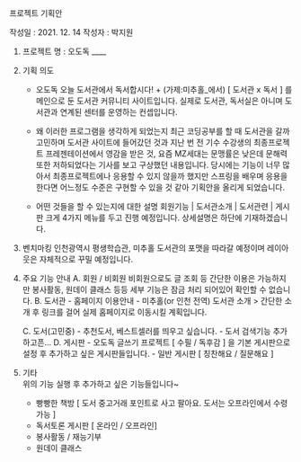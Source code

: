 프로젝트 기획안

작성일 : 2021. 12. 14
작성자 : 박지원
1.	프로젝트 명 : 오도독 ____

2.	기획 의도 
    - 오도독 오늘 도서관에서 독서합시다! + (가제:미추홀_에서)
    [ 도서관 x 독서 ] 를 메인으로 둔 도서관 커뮤니티 사이트입니다.
    실제로 도서관, 독서실은 아니며 도서관과 연계된 센터를 운영하는 컨셉입니다.

    - 왜 이러한 프로그램을 생각하게 되었는지
    최근 코딩공부를 할 때 도서관을 갈까 고민하며 도서관 사이트에 들어갔던 것과
    지난 번 전 기수 수강생의 최종프로젝트 프레젠테이션에서 영감을 받은 것,
    요즘 MZ세대는 문맹률은 낮은데 문해력 또한 저하되었다는 기사를 보고 구상했던 내용입니다.
    당시에는 기능이 너무 많아서 최종프로젝트에나 응용할 수 있지 않을까 했지만
    스프링을 배우며 응용을 한다면 어느정도 수준은 구현할 수 있을 것 같아 기획안을 올리게 되었습니다.
    
    - 어떤 것들을 할 수 있는지에 대한 설명 
    회원기능 | 도서관소개 | 도서관련 | 게시판 크게 4가지 메뉴를 두고 진행 예정입니다.
    상세설명은 하단에 기재하겠습니다.

3.	벤치마킹 
    인천광역시 평생학습관, 미추홀 도서관의 포맷을 따라갈 예정이며 
    레이아웃은 자체적으로 꾸밀 예정입니다.


4.	주요 기능 안내
    A.	회원 / 비회원 
        비회원으로도 글 조회 등 간단한 이용은 가능하지만
        봉사활동, 원데이 클래스 등등 세부 기능은 잠금 처리 되어있어 확인할 수 없습니다.
    B.	도서관
        - 홈페이지 이용안내
        - 미추홀(or 인천 전역) 도서관 소개 > 간단한 소개 후 링크를 걸어 실제 홈페이지로 이동시킬 계획입니다.
  
    C.	도서(고민중)
        - 추천도서, 베스트셀러를 띄우고 싶습니다.
        - 도서 검색기능 추가하고픈...
    D.	게시판
        - 오도독 글쓰기 프로젝트 [ 수필 / 독후감 ]   을 기본 게시판으로 설정 후 추가하고 싶은 게시판들입니다.
        - 일반 게시판 [ 칭찬해요 / 질문해요 ]

5.	기타 	
    위의 기능 실행 후 추가하고 싶은 기능들입니다~
    + 빵빵한 책방 [ 도서 중고거래 포인트로 사고 팔아요. 도서는 오프라인에서 수령가능 ]
    + 독서토론 게시판 [ 온라인 / 오프라인]
    + 봉사활동 / 재능기부
    + 원데이 클래스
